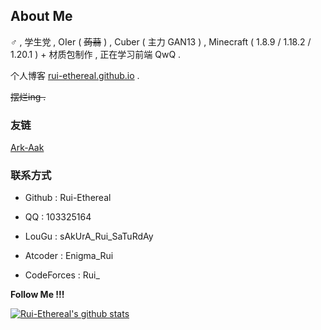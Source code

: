 ## About Me

♂ , 学生党 , OIer ( ~~蒟蒻~~ ) , Cuber ( 主力 GAN13 ) , Minecraft ( 1.8.9 / 1.18.2 / 1.20.1 ) + 材质包制作 , 正在学习前端 QwQ .

个人博客 [rui-ethereal.github.io](https://rui-ethereal.github.io/) .

~~摆烂ing .~~

### 友链

[Ark-Aak](https://github.com/Ark-Aak)

### 联系方式

- Github : Rui-Ethereal

- QQ : 103325164

- LouGu : sAkUrA_Rui_SaTuRdAy

- Atcoder : Enigma_Rui
  
- CodeForces : Rui_

**Follow Me !!!**

[![Rui-Ethereal's github stats](https://github-readme-stats.vercel.app/api?username=Rui-Ethereal&theme=blue-black)](https://github.com/Rui-Ethereal/github-readme-stats)
